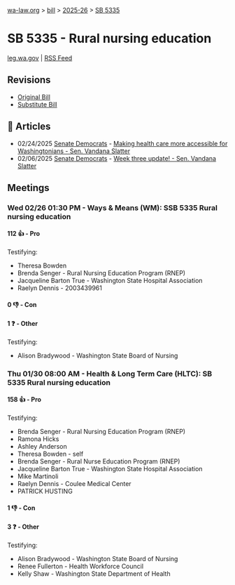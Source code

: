 [wa-law.org](/) > [bill](/bill/) > [2025-26](/bill/2025-26/) > [SB 5335](/bill/2025-26/sb/5335/)

# SB 5335 - Rural nursing education
[leg.wa.gov](https://app.leg.wa.gov/billsummary?BillNumber=5335&Year=2025&Initiative=false) | [RSS Feed](./rss.xml)

## Revisions
* [Original Bill](1/)
* [Substitute Bill](S/)

## 📰 Articles
* 02/24/2025 [Senate Democrats](/org/senate_democrats/) - [Making health care more accessible for Washingtonians - Sen. Vandana Slatter](https://senatedemocrats.wa.gov/slatter/2025/02/24/making-health-care-more-accessible-for-washingtonians/#:~:text=SB%205335)
* 02/06/2025 [Senate Democrats](/org/senate_democrats/) - [Week three update! - Sen. Vandana Slatter](https://senatedemocrats.wa.gov/slatter/2025/02/06/week-three-update/#:~:text=SB%205335,)

## Meetings
### Wed 02/26 01:30 PM - Ways & Means (WM): SSB 5335 Rural nursing education
#### 112 👍 - Pro
Testifying:
* Theresa Bowden
* Brenda Senger - Rural Nursing Education Program (RNEP)
* Jacqueline Barton True - Washington State Hospital Association
* Raelyn Dennis - 2003439961

#### 0 👎 - Con

#### 1 ❓ - Other
Testifying:
* Alison Bradywood - Washington State Board of Nursing

### Thu 01/30 08:00 AM - Health & Long Term Care (HLTC): SB 5335 Rural nursing education
#### 158 👍 - Pro
Testifying:
* Brenda Senger - Rural Nursing Education Program (RNEP)
* Ramona Hicks
* Ashley Anderson
* Theresa Bowden - self
* Brenda Senger - Rural Nurse Education Program (RNEP)
* Jacqueline Barton True - Washington State Hospital Association
* Mike Martinoli
* Raelyn Dennis - Coulee Medical Center
* PATRICK HUSTING

#### 1 👎 - Con

#### 3 ❓ - Other
Testifying:
* Alison Bradywood - Washington State Board of Nursing
* Renee Fullerton - Health Workforce Council
* Kelly Shaw - Washington State Department of Health
